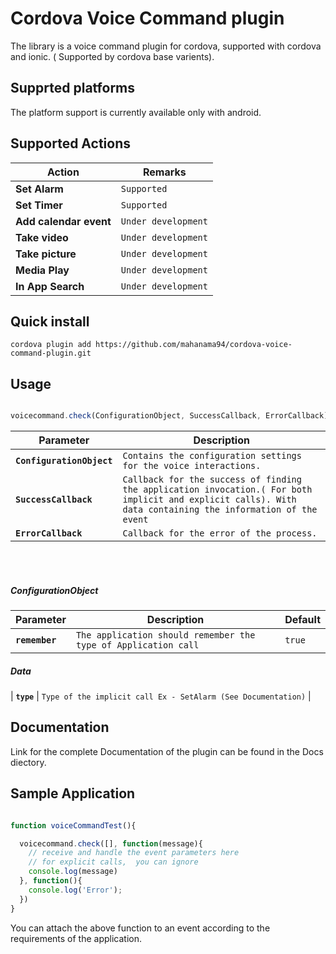 # Cordova Voice Command plugin

The library is a voice command plugin for cordova, supported with cordova and ionic. ( Supported by cordova base varients).

## Supprted platforms

The platform support is currently available only with android.

## Supported Actions 

| Action| Remarks|
| ------------- |-------------|
|**Set Alarm** | `Supported` |
|**Set Timer** | `Supported` |
|**Add calendar event** | `Under development` |  
|**Take video** | `Under development` |
|**Take picture** | `Under development` |
|**Media Play** | `Under development` |
|**In App Search** | `Under development` |


## Quick install

`cordova plugin add https://github.com/mahanama94/cordova-voice-command-plugin.git`

## Usage

``` javascript

voicecommand.check(ConfigurationObject, SuccessCallback, ErrorCallback)

```

| Parameter| Description|
| ------------- |-------------|
| **`ConfigurationObject`**  | `Contains the configuration settings for the voice interactions.`|
| **`SuccessCallback`**     |  `Callback for the success of finding the application invocation.( For both implicit and explicit calls). With data containing the information of the event`    |
| **`ErrorCallback`**       | `Callback for the error of the process.`                                                                     |


<br><br>

##### ConfigurationObject


| Parameter| Description|Default|
| ------------- |-------------|------|
| **`remember`** | `The application should remember the type of Application call` | ```true ``` |

##### Data

| **`type`** | `Type of the implicit call Ex - SetAlarm (See Documentation)` |



## Documentation

Link for the complete Documentation of the plugin can be found in the Docs diectory.

## Sample Application 

```javascript

function voiceCommandTest(){

  voicecommand.check([], function(message){
    // receive and handle the event parameters here
    // for explicit calls,  you can ignore
    console.log(message)
  }, function(){
    console.log('Error');
  })
}
```
You can attach the above function to an event according to the requirements of the application.


